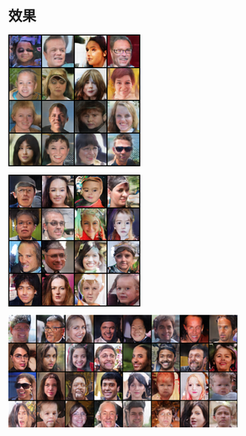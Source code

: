 # 效果

![image-20210409220150542](assets/image-20210409220150542.png)

![image-20210409220412926](assets/image-20210409220412926.png)

![image-20210808140905135](assets/image-20210808140905135.png)